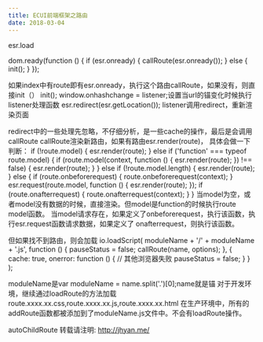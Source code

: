 ```yaml
---
title: ECUI前端框架之路由
date: 2018-03-04
---
```

esr.load

dom.ready(function () {
    if (esr.onready) {
        callRoute(esr.onready());
    } else {
        init();
    }
});

如果index中有route即有esr.onready，执行这个路由callRoute，如果没有，则直接init（）
init();
window.onhashchange = listener;设置当url的锚变化时候执行listener处理函数
esr.redirect(esr.getLocation()); listener调用redirect，重新渲染页面

redirect中的一些处理先忽略，不仔细分析，是一些cache的操作，最后是会调用callRoute
callRoute渲染新路由，如果有路由esr.render(route)，
具体会做一下判断：
if (!route.model) {
    esr.render(route);
} else if ('function' === typeof route.model) {
    if (route.model(context, function () {
            esr.render(route);
        }) !== false) {
        esr.render(route);
    }
} else if (!route.model.length) {
    esr.render(route);
} else {
    if (route.onbeforerequest) {
        route.onbeforerequest(context);
    }
    esr.request(route.model, function () {
        esr.render(route);
    });
    if (route.onafterrequest) {
        route.onafterrequest(context);
    }
}
当model为空，或者model没有数据的时候，直接渲染。但model是function的时候执行route model函数。
当model请求存在，如果定义了onbeforerequest，执行该函数，执行esr.request函数请求数据，如果定义了
onafterrequest，则执行该函数。

但如果找不到路由，则会加载
io.loadScript(
    moduleName + '/' + moduleName + '.js',
    function () {
        pauseStatus = false;
        callRoute(name, options);
    },
    {
        cache: true,
        onerror: function () {
            // 其他浏览器失败
            pauseStatus = false;
        }
    }
);

moduleName是var moduleName = name.split('.')[0];name就是锚
对于开发环境，继续通过loadRoute的方法加载route.xxxx.xx.css,route.xxxx.xx.js,route.xxxx.xx.html
在生产环境中，所有的addRoute函数都被添加到了moduleName.js文件中。不会有loadRoute操作。



autoChildRoute
转载请注明: http://jhyan.me/
